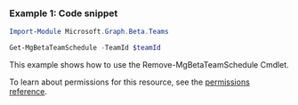 ### Example 1: Code snippet

```powershell
Import-Module Microsoft.Graph.Beta.Teams

Get-MgBetaTeamSchedule -TeamId $teamId
```
This example shows how to use the Remove-MgBetaTeamSchedule Cmdlet.

To learn about permissions for this resource, see the [permissions reference](/graph/permissions-reference).

